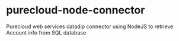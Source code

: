 # purecloud-node-connector
Purecloud web services datadip connector using NodeJS to retrieve Account info from SQL database
